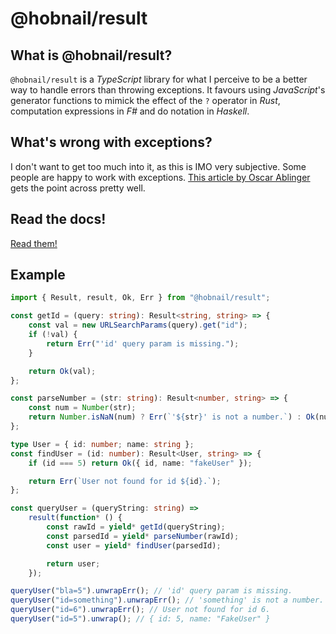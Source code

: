 # @hobnail/result

## What is @hobnail/result?
`@hobnail/result` is a *TypeScript* library for what I perceive to be a better way to handle errors than throwing exceptions. It favours using *JavaScript*'s generator functions to mimick the effect of the `?` operator in *Rust*, computation expressions in *F#* and do notation in *Haskell*.

## What's wrong with exceptions?
I don't want to get too much into it, as this is IMO very subjective. Some people are happy to work with exceptions. [This article by Oscar Ablinger](https://medium.com/codex/the-error-of-exceptions-3aed074c40dc) gets the point across pretty well. 

## Read the docs!
[Read them!](http://localhost:3000/#/result/index)

## Example
```ts
import { Result, result, Ok, Err } from "@hobnail/result";

const getId = (query: string): Result<string, string> => {
    const val = new URLSearchParams(query).get("id");
    if (!val) {
        return Err("'id' query param is missing.");
    }

    return Ok(val);
};

const parseNumber = (str: string): Result<number, string> => {
    const num = Number(str);
    return Number.isNaN(num) ? Err(`'${str}' is not a number.`) : Ok(num);
};

type User = { id: number; name: string };
const findUser = (id: number): Result<User, string> => {
    if (id === 5) return Ok({ id, name: "fakeUser" });

    return Err(`User not found for id ${id}.`);
};

const queryUser = (queryString: string) =>
    result(function* () {
        const rawId = yield* getId(queryString);
        const parsedId = yield* parseNumber(rawId);
        const user = yield* findUser(parsedId);

        return user;
    });

queryUser("bla=5").unwrapErr(); // 'id' query param is missing.
queryUser("id=something").unwrapErr(); // 'something' is not a number.
queryUser("id=6").unwrapErr(); // User not found for id 6.
queryUser("id=5").unwrap(); // { id: 5, name: "FakeUser" }
```